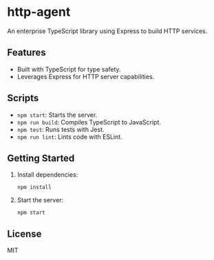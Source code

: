 # http-agent

An enterprise TypeScript library using Express to build HTTP services.

## Features
- Built with TypeScript for type safety.
- Leverages Express for HTTP server capabilities.

## Scripts
- `npm start`: Starts the server.
- `npm run build`: Compiles TypeScript to JavaScript.
- `npm test`: Runs tests with Jest.
- `npm run lint`: Lints code with ESLint.

## Getting Started
1. Install dependencies:
   ```
   npm install
   ```
2. Start the server:
   ```
   npm start
   ```

## License
MIT
